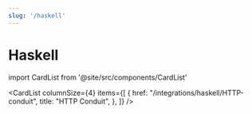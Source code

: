 ```yaml
---
slug: '/haskell'
---
```


# Haskell

import CardList from '@site/src/components/CardList'

<CardList
columnSize={4}
items={[
{
href: "/integrations/haskell/HTTP-conduit",
title: "HTTP Conduit",
},
]}
/>
